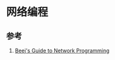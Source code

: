 # 网络编程

## 参考
1. [Beej's Guide to Network Programming](https://beej.us/guide/bgnet/html//index.html)
